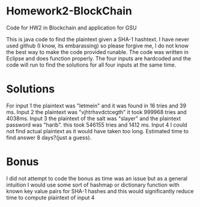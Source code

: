 # Homework2-BlockChain
Code for HW2 in Blockchain and application for GSU

This is java code to find the plaintext given a SHA-1 hashtext.
I have never used github (I know, its embarassing) so please forgive me, I do not know the best way to make the code provided runable.
The code was written in Eclipse and does function properly.
The four inputs are hardcoded and the code will run to find the solutions for all four inputs at the same time.

# Solutions

For input 1 the plaintext was "letmein" and it was found in 16 tries and 39 ms.
Input 2 the plaintext was "vjhtrhsvdctcegth" it took 999968 tries and 4038ms.
Input 3 the plaintext of the salt was "slayer" and the plaintext password was "harib". this took 546155 tries and 1412 ms.
Input 4 I could not find actual plaintext as it would have taken too long. Estimated time to find answer 8 days?(just a guess).

# Bonus
 I did not attempt to code the bonus as time was an issue but as a general intuition I would use some sort of hashmap or dictionary function with known key value pairs for SHA-1 hashes and this would significantly reduce time to compute plaintext of input 4
